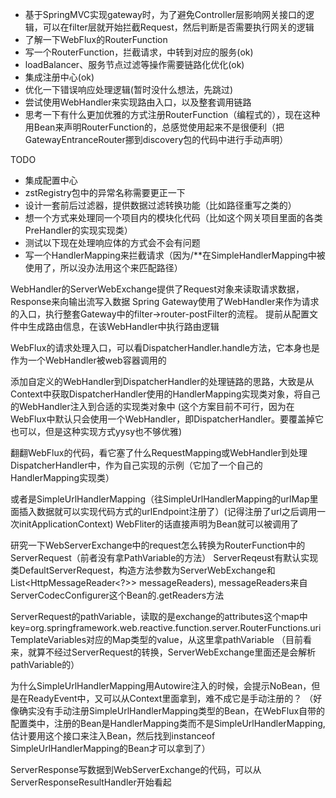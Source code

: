 * 基于SpringMVC实现gateway时，为了避免Controller层影响网关接口的逻辑，可以在filter层就开始拦截Request，然后判断是否需要执行网关的逻辑
* 了解一下WebFlux的RouterFunction
* 写一个RouterFunction，拦截请求，中转到对应的服务(ok)
* loadBalancer、服务节点过滤等操作需要链路化优化(ok)
* 集成注册中心(ok)
* 优化一下错误响应处理逻辑(暂时没什么想法，先跳过)
* 尝试使用WebHandler来实现路由入口，以及整套调用链路
* 思考一下有什么更加优雅的方式注册RouterFunction（编程式的），现在这种用Bean来声明RouterFunction的，总感觉使用起来不是很便利（把GatewayEntranceRouter挪到discovery包的代码中进行手动声明）

TODO
* 集成配置中心
* zstRegistry包中的异常名称需要更正一下
* 设计一套前后过滤器，提供数据过滤转换功能（比如路径重写之类的）
* 想一个方式来处理同一个项目内的模块化代码（比如这个网关项目里面的各类PreHandler的实现实现类）
* 测试以下现在处理响应体的方式会不会有问题
* 写一个HandlerMapping来拦截请求（因为/**在SimpleHandlerMapping中被使用了，所以没办法用这个来匹配路径）

WebHandler的ServerWebExchange提供了Request对象来读取请求数据，Response来向输出流写入数据
Spring Gateway使用了WebHandler来作为请求的入口，执行整套Gateway中的filter->router-postFilter的流程。
提前从配置文件中生成路由信息，在该WebHandler中执行路由逻辑

WebFlux的请求处理入口，可以看DispatcherHandler.handle方法，它本身也是作为一个WebHandler被web容器调用的

添加自定义的WebHandler到DispatcherHandler的处理链路的思路，大致是从Context中获取DispatcherHandler使用的HandlerMapping实现类对象，将自己的WebHandler注入到合适的实现类对象中
(这个方案目前不可行，因为在WebFlux中默认只会使用一个WebHandler，即DispatcherHandler。要覆盖掉它也可以，但是这种实现方式yysy也不够优雅)

翻翻WebFlux的代码，看它塞了什么RequestMapping或WebHandler到处理DispatcherHandler中，作为自己实现的示例（它加了一个自己的HandlerMapping实现类）

或者是SimpleUrlHandlerMapping（往SimpleUrlHandlerMapping的urlMap里面插入数据就可以实现代码方式的urlEndpoint注册了）(记得注册了url之后调用一次initApplicationContext)
WebFliter的话直接声明为Bean就可以被调用了


研究一下WebServerExchange中的request怎么转换为RouterFunction中的ServerRequest（前者没有拿PathVariable的方法）
ServerReqeust有默认实现类DefaultServerRequest，构造方法参数为ServerWebExchange和List<HttpMessageReader<?>> messageReaders), 
messageReaders来自ServerCodecConfigurer这个Bean的.getReaders方法

ServerRequest的pathVariable，读取的是exchange的attributes这个map中key=org.springframework.web.reactive.function.server.RouterFunctions.uriTemplateVariables对应的Map类型的value，从这里拿pathVariable
（目前看来，就算不经过ServerRequest的转换，ServerWebExchange里面还是会解析pathVariable的）

为什么SimpleUrlHandlerMapping用Autowire注入的时候，会提示NoBean，但是在ReadyEvent中，又可以从Context里面拿到，难不成它是手动注册的？
（好像确实没有手动注册SimpleUrlHandlerMapping类型的Bean，在WebFlux自带的配置类中，注册的Bean是HandlerMapping类而不是SimpleUrlHandlerMapping,
估计要用这个接口来注入Bean，然后找到instanceof SimpleUrlHandlerMapping的Bean才可以拿到了）

ServerResponse写数据到WebServerExchange的代码，可以从ServerResponseResultHandler开始看起